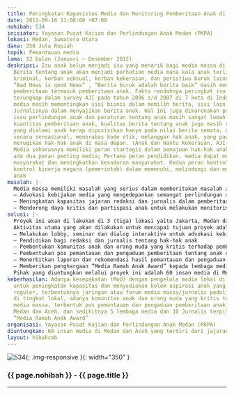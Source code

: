 ```yaml
---
title: Peningkatan Kapasistas Media dan Monitoring Pemberitaan Anak di Media Massa
date: 2011-09-16 11:08:00 +07:00
nohibah: 534
inisiator: Yayasan Pusat Kajian dan Perlindungan Anak Medan (PKPA)
lokasi: Medan, Sumatera Utara
dana: 250 Juta Rupiah
topik: Pemantauan media
lama: 12 bulan (Januari – Desember 2012)
deskripsi: Isu anak belum menjadi isu yang menarik bagi media massa di Indonesia.
  Berita tentang anak akan menjadi perhatian media mana kala anak terlibat dalam peristiwa
  kriminal, korban seksual, korban kekerasan, dan peristiwa buruk lainnya. Persepsi
  ”Bad News is good News” , “Berita buruk adalah berita baik” masih mengental dalam
  pemberitaan termasuk pemberitaan anak. Fakta rendahnya peringkat isu anak di media
  terungkap dalam survey AJI pada tahun 2006 s/d 2007 di 7 kota di Indonesia. Selain
  media masih mementingkan sisi bisnis dalam memilih berita, sisi lain adalah ketidakmampuan
  Jurnalisnya dalam menyajikan berita anak. Hal Ini juga dikarenakan pemahaman terhadap
  issu perlindungan anak dan peraturan tentang anak masih sangat lemah. Selain minimnya
  kuantitas pemberitaan anak, kualitas berita tentang anak juga masih rendah. Peristiwa
  yang dialami anak kerap diposisikan hanya pada nilai berita semata, diberitakan
  secara sensasional, menerabas kode etik, melanggar hak anak, yang pada akhirnya
  merugikan hak-hak anak di masa depan. (Anak dan Hantu Kekerasan, AJI-UNICEF, 2010).
  Media seharusnya memiliki peran startegis dalam pemajuan hak-hak anak, sedikitnya
  ada dua peran penting media; Pertama peran pendidikan. media dapat meng-edukasi
  masyarakat dan meningkatkan kesadaran masyarakat. Kedua peran kontrol, media melakukan
  kontrol kinerja negara (pemerintah) dalam memenuhi, melindungi dan memajukan hak
  anak
masalah: |-
  Media massa memiliki masalah yang serius dalam memberitakan masalah anak, masalah dalam kualitas dan juga minimnya pemberitaan tentang situasi anak di Indonesia. Hal ini tidak hanya disebabkan kebijakan redaksi yang ”tunduk” pada keinginan pasar sebagai konsumen berita dan kepentingan bisnis pemilik modal media, namun juga rendahnya kapasitas pemahaman di tingkat pemilik modal dan jajaran redaksi terkait masalah perlindungan anak. Dengan demikian, dibutuhkan upaya-upaya strategis untuk meningkatkan kapasitas dan kepedulian media terhadap issu anak. Upaya yang dilakukan dalam proyek ini untuk mengatasi masalah-masalah tersebut adalah:
  – Advokasi kebijakan media yang mengedepankan semangat perlindungan dan pemajuan hak-hak anak.
  – Meningkatan kapasitas jajaran redaksi dan jurnalis dalam pemberitaan masalah anak.
  – Mendorong daya kritis dan partispasi anak untuk melakukan monitoring pemberitaan masalah anak dimedia massa.
solusi: |-
  Proyek ini akan di lakukan di 3 (tiga) lokasi yaitu Jakarta, Medan dan Banda Aceh. Pemilihan tiga lokasi tersebut didasarkan pada strategi pencapaian proyek dan kapasitas lembaga pelaksana untuk menjangkau sasaran project ditingkat lokal.
  Aktivitas utama yang akan dilakukan untuk mencapai tujuan proyek adalah:
  – Melakukan lobby, seminar dan dialog interaktive untuk advokasi kebijakan media untuk pengembangan kode etik media ramah anak.
  – Pendidikan bagi redaksi dan jurnalis tentang hak-hak anak
  – Pembentukan komunitas anak dan orang muda yang kritis terhadap pemberitaan anak di tingkat lokal.
  – Pembentukan pos pemantauan dan pengaduan pemberitaan tentang anak di 3 lokasi yaitu Jakarta, Medan dan Aceh.
  – Menerbitkan laporan dan rekomendasi hasil pemantauan dan pengaduan tentang berita anak di media massa.
  – Memberikan penghargaan ”Media Ramah Anak Award” kepada lembaga media dan insan jurnalis yang mendukung perlindungan dan pemajuan hak-hak anak di Medan dan Aceh.
  Pihak yang diuntungkan melalui proyek ini adalah 60 insan media di Medan dan Aceh yang terdiri dari jajaran redaksi dan jurnalis dan 100 orang kelompok anak dan orang muda di Medan, Jakarta dan Aceh, usia 13 – 24 tahun menjadi komunitas pemerhati media massa.
keberhasilan: Adanya kesepakatan (MoU) dengan pengelola media lokal di Medan dan Aceh
  untuk peningkatan kapasitas dan menyediakan kolom aspirasi anak yang terbit secara
  reguler, terbentuknya jaringan atau forum media massa/jurnalis peduli hak anak anak
  di tingkat lokal, adanya komunitas anak dan orang muda yang kritis terhadap pemberitaan
  media massa, terbentuk pos pemantauan dan pengaduan pemberitaan anak di Jakarta,
  Medan dan Aceh, dan sedikitnya 5 lembaga media dan 10 Jurnalis terpilih sebagai
  “Media Ramah Anak Award”
organisasi: Yayasan Pusat Kajian dan Perlindungan Anak Medan (PKPA)
diuntungkan: 60 insan media di Medan dan Aceh yang terdiri dari jajaran redaksi dan jurnalis dan 100 orang kelompok anak dan orang muda di Medan, Jakarta dan Aceh, usia 13 – 24 tahun menjadi komunitas pemerhati media massa
layout: hibahcmb
---
```


![534](/static/img/hibahcmb/534.png){: .img-responsive }{: width="350" }

### {{ page.nohibah }} - {{ page.title }}

---
